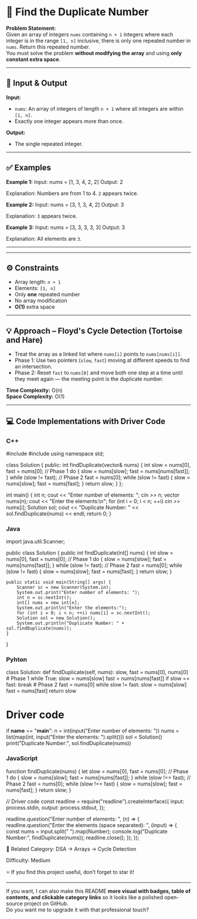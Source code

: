 # 🧩 Find the Duplicate Number

**Problem Statement:**  
Given an array of integers `nums` containing `n + 1` integers where each integer is in the range `[1, n]` inclusive, there is only one repeated number in `nums`. Return this repeated number.  
You must solve the problem **without modifying the array** and using **only constant extra space**.

---

## 📝 Input & Output

**Input:**  
- `nums`: An array of integers of length `n + 1` where all integers are within `[1, n]`.
- Exactly one integer appears more than once.

**Output:**  
- The single repeated integer.

---

## ✅ Examples

**Example 1:**
Input: nums = [1, 3, 4, 2, 2]
Output: 2

Explanation: Numbers are from 1 to 4. `2` appears twice.

**Example 2:**
Input: nums = [3, 1, 3, 4, 2]
Output: 3

Explanation: `3` appears twice.

**Example 3:**
Input: nums = [3, 3, 3, 3, 3]
Output: 3

Explanation: All elements are `3`.

---


---

## ⚙ Constraints
- Array length: `n + 1`
- Elements: `[1, n]`
- Only **one** repeated number
- No array modification
- **O(1)** extra space

---

## 💡 Approach – Floyd's Cycle Detection (Tortoise and Hare)
- Treat the array as a linked list where `nums[i]` points to `nums[nums[i]]`.
- Phase 1: Use two pointers (`slow`, `fast`) moving at different speeds to find an intersection.
- Phase 2: Reset `fast` to `nums[0]` and move both one step at a time until they meet again — the meeting point is the duplicate number.

**Time Complexity:** O(n)  
**Space Complexity:** O(1)

---

## 💻 Code Implementations with Driver Code

### C++

#include <iostream>
#include <vector>
using namespace std;

class Solution {
public:
    int findDuplicate(vector<int>& nums) {
        int slow = nums[0], fast = nums[0];
        // Phase 1
        do {
            slow = nums[slow];
            fast = nums[nums[fast]];
        } while (slow != fast);
        // Phase 2
        fast = nums[0];
        while (slow != fast) {
            slow = nums[slow];
            fast = nums[fast];
        }
        return slow;
    }
};

int main() {
    int n;
    cout << "Enter number of elements: ";
    cin >> n;
    vector<int> nums(n);
    cout << "Enter the elements:\n";
    for (int i = 0; i < n; ++i) cin >> nums[i];
    Solution sol;
    cout << "Duplicate Number: " << sol.findDuplicate(nums) << endl;
    return 0;
}

### Java
import java.util.Scanner;

public class Solution {
    public int findDuplicate(int[] nums) {
        int slow = nums[0], fast = nums[0];
        // Phase 1
        do {
            slow = nums[slow];
            fast = nums[nums[fast]];
        } while (slow != fast);
        // Phase 2
        fast = nums[0];
        while (slow != fast) {
            slow = nums[slow];
            fast = nums[fast];
        }
        return slow;
    }

    public static void main(String[] args) {
        Scanner sc = new Scanner(System.in);
        System.out.print("Enter number of elements: ");
        int n = sc.nextInt();
        int[] nums = new int[n];
        System.out.println("Enter the elements:");
        for (int i = 0; i < n; ++i) nums[i] = sc.nextInt();
        Solution sol = new Solution();
        System.out.println("Duplicate Number: " + sol.findDuplicate(nums));
    }
}

### Pyhton 
class Solution:
    def findDuplicate(self, nums):
        slow, fast = nums[0], nums[0]
        # Phase 1
        while True:
            slow = nums[slow]
            fast = nums[nums[fast]]
            if slow == fast:
                break
        # Phase 2
        fast = nums[0]
        while slow != fast:
            slow = nums[slow]
            fast = nums[fast]
        return slow

# Driver code
if __name__ == "__main__":
    n = int(input("Enter number of elements: "))
    nums = list(map(int, input("Enter the elements: ").split()))
    sol = Solution()
    print("Duplicate Number:", sol.findDuplicate(nums))

### JavaScript

function findDuplicate(nums) {
    let slow = nums[0], fast = nums[0];
    // Phase 1
    do {
        slow = nums[slow];
        fast = nums[nums[fast]];
    } while (slow !== fast);
    // Phase 2
    fast = nums[0];
    while (slow !== fast) {
        slow = nums[slow];
        fast = nums[fast];
    }
    return slow;
}

// Driver code
const readline = require("readline").createInterface({
    input: process.stdin,
    output: process.stdout,
});

readline.question("Enter number of elements: ", (n) => {
    readline.question("Enter the elements (space separated): ", (input) => {
        const nums = input.split(" ").map(Number);
        console.log("Duplicate Number:", findDuplicate(nums));
        readline.close();
    });
});


📎 Related
Category: DSA → Arrays → Cycle Detection

Difficulty: Medium


⭐ If you find this project useful, don’t forget to star it!

---

If you want, I can also make this README **more visual with badges, table of contents, and clickable category links** so it looks like a polished open-source project on GitHub.  
Do you want me to upgrade it with that professional touch?
